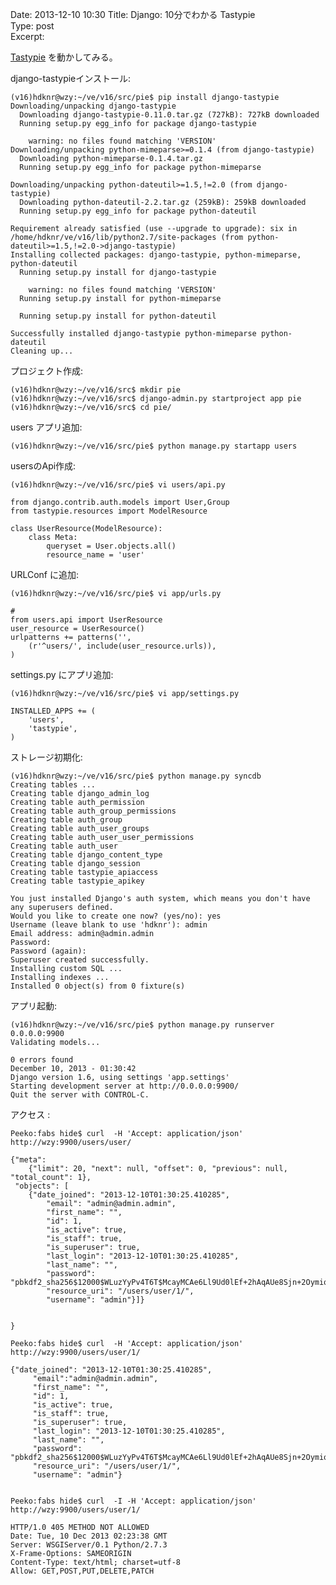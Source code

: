 Date: 2013-12-10  10:30
Title: Django: 10分でわかる Tastypie  
Type: post  
Excerpt:   

[Tastypie](http://tastypieapi.org/) を動かしてみる。

django-tastypieインストール:

    (v16)hdknr@wzy:~/ve/v16/src/pie$ pip install django-tastypie
    Downloading/unpacking django-tastypie
      Downloading django-tastypie-0.11.0.tar.gz (727kB): 727kB downloaded
      Running setup.py egg_info for package django-tastypie
        
        warning: no files found matching 'VERSION'
    Downloading/unpacking python-mimeparse>=0.1.4 (from django-tastypie)
      Downloading python-mimeparse-0.1.4.tar.gz
      Running setup.py egg_info for package python-mimeparse
        
    Downloading/unpacking python-dateutil>=1.5,!=2.0 (from django-tastypie)
      Downloading python-dateutil-2.2.tar.gz (259kB): 259kB downloaded
      Running setup.py egg_info for package python-dateutil
        
    Requirement already satisfied (use --upgrade to upgrade): six in /home/hdknr/ve/v16/lib/python2.7/site-packages (from python-dateutil>=1.5,!=2.0->django-tastypie)
    Installing collected packages: django-tastypie, python-mimeparse, python-dateutil
      Running setup.py install for django-tastypie
        
        warning: no files found matching 'VERSION'
      Running setup.py install for python-mimeparse
        
      Running setup.py install for python-dateutil
        
    Successfully installed django-tastypie python-mimeparse python-dateutil
    Cleaning up...


プロジェクト作成:

    (v16)hdknr@wzy:~/ve/v16/src$ mkdir pie
    (v16)hdknr@wzy:~/ve/v16/src$ django-admin.py startproject app pie
    (v16)hdknr@wzy:~/ve/v16/src$ cd pie/


users アプリ追加:

    (v16)hdknr@wzy:~/ve/v16/src/pie$ python manage.py startapp users


usersのApi作成:

    (v16)hdknr@wzy:~/ve/v16/src/pie$ vi users/api.py

    from django.contrib.auth.models import User,Group
    from tastypie.resources import ModelResource
    
    class UserResource(ModelResource):
        class Meta:
            queryset = User.objects.all()
            resource_name = 'user'

URLConf に追加:

    (v16)hdknr@wzy:~/ve/v16/src/pie$ vi app/urls.py 
    
    #
    from users.api import UserResource
    user_resource = UserResource()
    urlpatterns += patterns('',
        (r'^users/', include(user_resource.urls)),
    )

settings.py にアプリ追加:

    (v16)hdknr@wzy:~/ve/v16/src/pie$ vi app/settings.py
    
    INSTALLED_APPS += ( 
        'users',
        'tastypie',
    )


ストレージ初期化:

    (v16)hdknr@wzy:~/ve/v16/src/pie$ python manage.py syncdb
    Creating tables ...
    Creating table django_admin_log
    Creating table auth_permission
    Creating table auth_group_permissions
    Creating table auth_group
    Creating table auth_user_groups
    Creating table auth_user_user_permissions
    Creating table auth_user
    Creating table django_content_type
    Creating table django_session
    Creating table tastypie_apiaccess
    Creating table tastypie_apikey
    
    You just installed Django's auth system, which means you don't have any superusers defined.
    Would you like to create one now? (yes/no): yes
    Username (leave blank to use 'hdknr'): admin
    Email address: admin@admin.admin
    Password: 
    Password (again): 
    Superuser created successfully.
    Installing custom SQL ...
    Installing indexes ...
    Installed 0 object(s) from 0 fixture(s)


アプリ起動:

    (v16)hdknr@wzy:~/ve/v16/src/pie$ python manage.py runserver 0.0.0.0:9900
    Validating models...
    
    0 errors found
    December 10, 2013 - 01:30:42
    Django version 1.6, using settings 'app.settings'
    Starting development server at http://0.0.0.0:9900/
    Quit the server with CONTROL-C.


アクセス :

    Peeko:fabs hide$ curl  -H 'Accept: application/json'  http://wzy:9900/users/user/

    {"meta": 
        {"limit": 20, "next": null, "offset": 0, "previous": null, "total_count": 1}, 
     "objects": [
        {"date_joined": "2013-12-10T01:30:25.410285", 
            "email": "admin@admin.admin", 
            "first_name": "", 
            "id": 1, 
            "is_active": true, 
            "is_staff": true, 
            "is_superuser": true, 
            "last_login": "2013-12-10T01:30:25.410285", 
            "last_name": "", 
            "password": "pbkdf2_sha256$12000$WLuzYyPv4T6T$McayMCAe6Ll9Ud0lEf+2hAqAUe8Sjn+2Oymiq+wmF3U=", 
            "resource_uri": "/users/user/1/", 
            "username": "admin"}]}


    }
    
    Peeko:fabs hide$ curl  -H 'Accept: application/json'  http://wzy:9900/users/user/1/

    {"date_joined": "2013-12-10T01:30:25.410285", 
         "email":"admin@admin.admin", 
         "first_name": "", 
         "id": 1, 
         "is_active": true, 
         "is_staff": true, 
         "is_superuser": true, 
         "last_login": "2013-12-10T01:30:25.410285", 
         "last_name": "", 
         "password": "pbkdf2_sha256$12000$WLuzYyPv4T6T$McayMCAe6Ll9Ud0lEf+2hAqAUe8Sjn+2Oymiq+wmF3U=", 
         "resource_uri": "/users/user/1/", 
         "username": "admin"}
         
         
    Peeko:fabs hide$ curl  -I -H 'Accept: application/json'  http://wzy:9900/users/user/1/

    HTTP/1.0 405 METHOD NOT ALLOWED
    Date: Tue, 10 Dec 2013 02:23:38 GMT
    Server: WSGIServer/0.1 Python/2.7.3
    X-Frame-Options: SAMEORIGIN
    Content-Type: text/html; charset=utf-8
    Allow: GET,POST,PUT,DELETE,PATCH         
